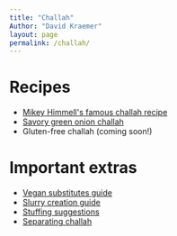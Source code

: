 ```yaml
---
title: "Challah"
Author: "David Kraemer"
layout: page
permalink: /challah/
---
```


# Recipes

* [Mikey Himmell's famous challah recipe](sweet/)
* [Savory green onion challah]()
* Gluten-free challah (coming soon!)

# Important extras

* [Vegan substitutes guide](vegan/)
* [Slurry creation guide](slurry/)
* [Stuffing suggestions](stuffing/)
* [Separating challah](blessing/)


